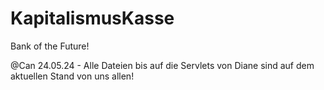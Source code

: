 # KapitalismusKasse
Bank of the Future!

@Can 24.05.24 - Alle Dateien bis auf die Servlets von Diane sind auf dem aktuellen Stand von uns allen!